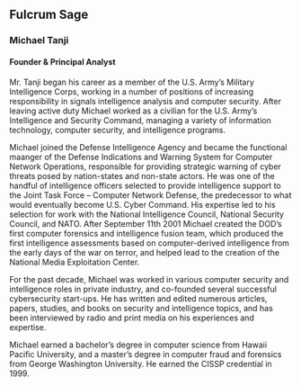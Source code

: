## Fulcrum Sage

### Michael Tanji
#### Founder & Principal Analyst

Mr. Tanji began his career as a member of the U.S. Army’s Military Intelligence Corps, working in a number of positions of increasing responsibility in signals intelligence analysis and computer security. After leaving active duty Michael worked as a civilian for the U.S. Army’s Intelligence and Security Command, managing a variety of information technology, computer security, and intelligence programs. 

Michael joined the Defense Intelligence Agency and became the functional maanger of the Defense Indications and Warning System for Computer Network Operations, responsible for providing strategic warning of cyber threats posed by nation-states and non-state actors. He was one of the handful of intelligence officers selected to provide intelligence support to the Joint Task Force – Computer Network Defense, the predecessor to what would eventually become U.S. Cyber Command. His expertise led to his selection for work with the National Intelligence Council, National Security Council, and NATO. After September 11th 2001 Michael created the DOD’s first computer forensics and intelligence fusion team, which produced the first intelligence assessments based on computer-derived intelligence from the early days of the war on terror, and helped lead to the creation of the National Media Exploitation Center.

For the past decade, Michael was worked in various computer security and intelligence roles in private industry, and co-founded several successful cybersecurity start-ups. He has written and edited numerous articles, papers, studies, and books on security and intelligence topics, and has been interviewed by radio and print media on his experiences and expertise. 

Michael earned a bachelor’s degree in computer science from Hawaii Pacific University, and a master’s degree in computer fraud and forensics from George Washington University. He earned the CISSP credential in 1999.
